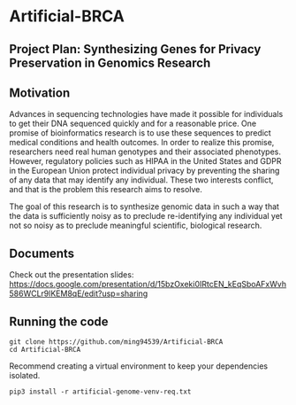 # Artificial-BRCA


## Project Plan: Synthesizing Genes for Privacy Preservation in Genomics Research

## Motivation
Advances in sequencing technologies have made it possible for individuals to get their DNA sequenced quickly and for a reasonable price.  One promise of bioinformatics research is to use  these sequences to predict medical conditions and health outcomes.  In order to realize this promise, researchers need real human genotypes and their associated phenotypes.  However, regulatory policies such as HIPAA in the United States and GDPR in the European Union protect individual privacy by preventing the sharing of any data that may identify any individual.  These two interests conflict, and that is the problem this research aims to resolve.

The goal of this research is to synthesize genomic data in such a way that the data is sufficiently noisy as to preclude re-identifying any individual yet not so noisy as to preclude meaningful scientific, biological research.

## Documents
Check out the presentation slides: https://docs.google.com/presentation/d/15bzOxeki0IRtcEN_kEqSboAFxWvh586WCLr9lKEM8qE/edit?usp=sharing

## Running the code


```
git clone https://github.com/ming94539/Artificial-BRCA
cd Artificial-BRCA
```
Recommend creating a virtual environment to keep your dependencies isolated. 
```
pip3 install -r artificial-genome-venv-req.txt
```

